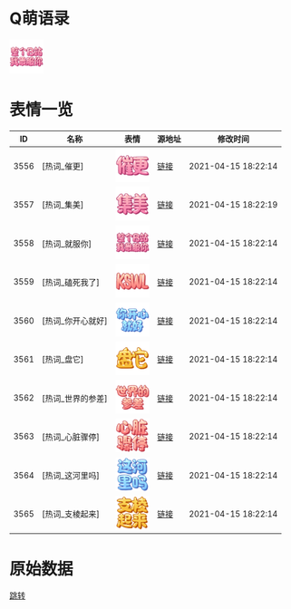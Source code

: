 # Q萌语录

<img src="./cover.png" height="60" alt="cover" />

# 表情一览

|ID|名称|表情|源地址|修改时间|
|----|----|----|----|----|
|3556|[热词_催更]|<img src="./pic/003556_%5B热词_催更%5D.png" height="60" alt="催更"/>|[链接](http://i0.hdslb.com/bfs/emote/61fae7b23149daf32157dc222e6259f49282870f.png)|2021-04-15 18:22:14|
|3557|[热词_集美]|<img src="./pic/003557_%5B热词_集美%5D.png" height="60" alt="集美"/>|[链接](http://i0.hdslb.com/bfs/emote/6cfde845a4648f21214320ceded13f6f4bf067e8.png)|2021-04-15 18:22:19|
|3558|[热词_就服你]|<img src="./pic/003558_%5B热词_就服你%5D.png" height="60" alt="就服你"/>|[链接](http://i0.hdslb.com/bfs/emote/7bc9355e0b0f3fae55fdfe76436d3f22d3437ae1.png)|2021-04-15 18:22:14|
|3559|[热词_磕死我了]|<img src="./pic/003559_%5B热词_磕死我了%5D.png" height="60" alt="磕死我了"/>|[链接](http://i0.hdslb.com/bfs/emote/6956ae566b23a2a2bf573e98f8e9d6e62cb7b4e1.png)|2021-04-15 18:22:14|
|3560|[热词_你开心就好]|<img src="./pic/003560_%5B热词_你开心就好%5D.png" height="60" alt="你开心就好"/>|[链接](http://i0.hdslb.com/bfs/emote/892caf9e4b17ef7292871c2017958fa1be567251.png)|2021-04-15 18:22:14|
|3561|[热词_盘它]|<img src="./pic/003561_%5B热词_盘它%5D.png" height="60" alt="盘它"/>|[链接](http://i0.hdslb.com/bfs/emote/bb50572a3e72c9e22ff23b6b35d5dac1d1881c72.png)|2021-04-15 18:22:14|
|3562|[热词_世界的参差]|<img src="./pic/003562_%5B热词_世界的参差%5D.png" height="60" alt="世界的参差"/>|[链接](http://i0.hdslb.com/bfs/emote/5ff707753e7e3cc1db8c01f245689f82bcb07322.png)|2021-04-15 18:22:14|
|3563|[热词_心脏骤停]|<img src="./pic/003563_%5B热词_心脏骤停%5D.png" height="60" alt="心脏骤停"/>|[链接](http://i0.hdslb.com/bfs/emote/f4309e04d1b39480da02e2a083a31d7d3532d08c.png)|2021-04-15 18:22:14|
|3564|[热词_这河里吗]|<img src="./pic/003564_%5B热词_这河里吗%5D.png" height="60" alt="这河里吗"/>|[链接](http://i0.hdslb.com/bfs/emote/698b4123d2b1e6bcd99b0b2fe427daab9e901f26.png)|2021-04-15 18:22:14|
|3565|[热词_支棱起来]|<img src="./pic/003565_%5B热词_支棱起来%5D.png" height="60" alt="支棱起来"/>|[链接](http://i0.hdslb.com/bfs/emote/9767a3ab7d6f236ff900cf93d7f3009a4af8b1a8.png)|2021-04-15 18:22:14|

# 原始数据

[跳转](./raw.json)

